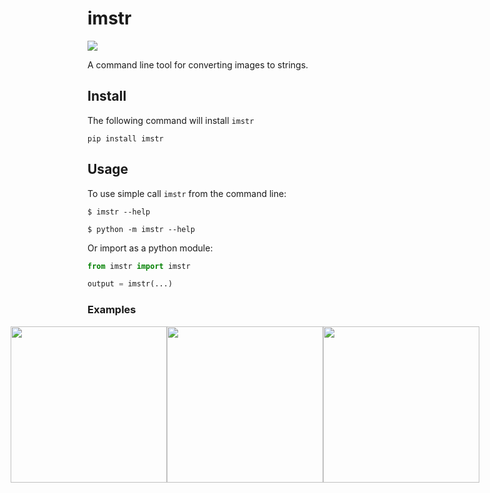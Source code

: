 # imstr
<a href="https://pypi.org/project/imstr/">
  <img src="https://img.shields.io/pypi/v/imstr"/>
</a>

A command line tool for converting images to strings.

## Install
The following command will install `imstr`
      
    pip install imstr

## Usage
To use simple call `imstr` from the command line:

    $ imstr --help

<div/>
 
    $ python -m imstr --help

Or import as a python module:

``` python
from imstr import imstr

output = imstr(...)
```

### Examples

<div style="display: flex; justify-content: center; alight-items: center">
<img style="height: 250px" src="https://user-images.githubusercontent.com/74541141/200204655-4de7b4b5-7434-4a89-934b-e92c989cee0c.png" />
<img style="height: 250px" src="https://user-images.githubusercontent.com/74541141/200204656-731e4a81-a168-456f-bf2c-64ca34cec159.png" />
<img style="height: 250px" src="https://user-images.githubusercontent.com/74541141/200204663-765e1f32-0400-4510-82e1-923b02fd4d1f.png" />
</div>


